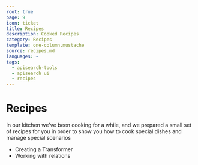 ```yaml
---
root: true
page: 9
icon: ticket
title: Recipes
description: Cooked Recipes
category: Recipes
template: one-column.mustache
source: recipes.md
languages: ~
tags:
  - apisearch-tools
  - apisearch ui
  - recipes
---
```


# Recipes

In our kitchen we've been cooking for a while, and we prepared a small set of
recipes for you in order to show you how to cook special dishes and manage
special scenarios

- Creating a Transformer
- Working with relations